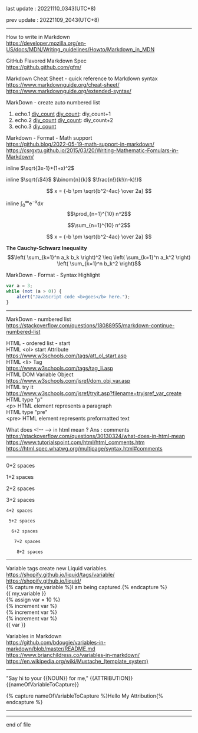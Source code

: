 
last update : 20221110_0343(UTC+8)   
  
prev update : 20221109_2043(UTC+8)  
  
---------------------------------------------  
  
How to write in Markdown  
  https://developer.mozilla.org/en-US/docs/MDN/Writing_guidelines/Howto/Markdown_in_MDN  
  
GitHub Flavored Markdown Spec  
  https://github.github.com/gfm/  
  
Markdown Cheat Sheet - quick reference to Markdown syntax  
  https://www.markdownguide.org/cheat-sheet/  
  https://www.markdownguide.org/extended-syntax/  
  
MarkDown - create auto numbered list  
  
[diy_count]: 1
1. echo.1 [diy_count]
[diy_count]: diy_count+1
1. echo.2 [diy_count]
[diy_count]: diy_count+2
1. echo.3 [diy_count]
  
Markdown - Format - Math support  
  https://github.blog/2022-05-19-math-support-in-markdown/  
  https://csrgxtu.github.io/2015/03/20/Writing-Mathematic-Fomulars-in-Markdown/  
  
inline  $\sqrt{3x-1}+(1+x)^2$  
  
inline  $\sqrt{\$4}$  $\binom{n}{k}$  $\frac{n!}{k!(n-k)!}$
  
$$ x = {-b \pm \sqrt{b^2-4ac} \over 2a} $$  
  
  
inline  $\int_0^\infty \mathrm{e}^{-x} \mathrm{d}x$  
$$\prod_{n=1}^{10} n^2$$  
  
  
  $$\sum_{n=1}^{10} n^2$$  
  
  $$ x = {-b \pm \sqrt{b^2-4ac} \over 2a} $$  
  
  
  **The Cauchy-Schwarz Inequality**  
  $$\left( \sum_{k=1}^n a_k b_k \right)^2 \leq \left( \sum_{k=1}^n a_k^2 \right) \left( \sum_{k=1}^n b_k^2 \right)$$  
  
MarkDown - Format - Syntax Highlight  
  
```js
var a = 3;
while (not (a > 0)) {
    alert("JavaScript code <b>goes</b> here.");
}
```
  
---------------------------------------------  
  
MarkDown - numbered list  
  https://stackoverflow.com/questions/18088955/markdown-continue-numbered-list  
  
HTML - ordered list - start  
HTML \<ol\> start Attribute  
  https://www.w3schools.com/tags/att_ol_start.asp  
HTML \<li\> Tag  
  https://www.w3schools.com/tags/tag_li.asp  
HTML DOM Variable Object  
  https://www.w3schools.com/jsref/dom_obj_var.asp  
HTML try it  
  https://www.w3schools.com/jsref/tryit.asp?filename=tryjsref_var_create  
HTML type "p"  
  \<p\> HTML element represents a paragraph  
HTML type "pre"  
  \<pre\> HTML element represents preformatted text  
  
What does \<!-- --\> in html mean ?   Ans : comments  
  https://stackoverflow.com/questions/30130324/what-does-in-html-mean  
  https://www.tutorialspoint.com/html/html_comments.htm  
  https://html.spec.whatwg.org/multipage/syntax.html#comments  
  
  
---------------------------------------------  
  
0+2 spaces  
  
 1+2 spaces  
  
  2+2 spaces  
  
   3+2 spaces  
  
    4+2 spaces  
  
     5+2 spaces  
  
      6+2 spaces  
  
       7+2 spaces  
  
        8+2 spaces  
  
---------------------------------------------  
  
Variable tags create new Liquid variables.  
  https://shopify.github.io/liquid/tags/variable/  
  https://shopify.github.io/liquid/  
	{% capture my_variable %}I am being captured.{% endcapture %}  
	{{ my_variable }}  
	{% assign var = 10 %}  
	{% increment var %}  
	{% increment var %}  
	{% increment var %}  
	{{ var }}  
  
Variables in Markdown  
  https://github.com/bdougie/variables-in-markdown/blob/master/README.md  
  https://www.brianchildress.co/variables-in-markdown/  
  https://en.wikipedia.org/wiki/Mustache_(template_system)  
  
---  
<!--#
NOUN=mother
ATTRIBUTION=Mark Wahlberg
$-->

"Say hi to your {{NOUN}} for me," {{ATTRIBUTION}} {{nameOfVariableToCapture}}  
  
{% capture nameOfVariableToCapture %}Hello My Attribution{% endcapture %}  
  
---------------------------------------------  
  
---------------------------------------------  
end of file    

